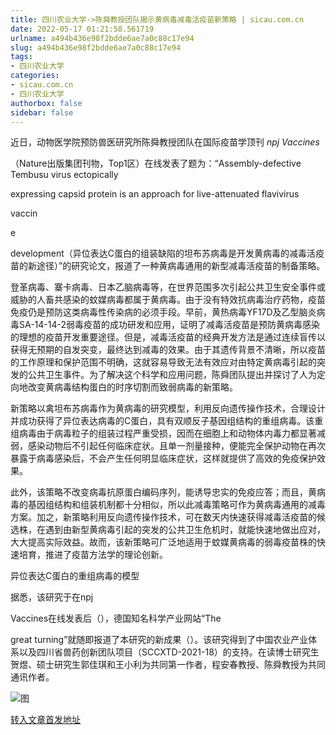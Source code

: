 ```yaml
---
title: 四川农业大学->陈舜教授团队揭示黄病毒减毒活疫苗新策略 | sicau.com.cn
date: 2022-05-17 01:21:58.561719
urlname: a494b436e98f2bdde6ae7a0c88c17e94
slug: a494b436e98f2bdde6ae7a0c88c17e94
tags: 
- 四川农业大学
categories:
- sicau.com.cn
- 四川农业大学
authorbox: false
sidebar: false
---
```

近日，动物医学院预防兽医研究所陈舜教授团队在国际疫苗学顶刊 _npj Vaccines_

（Nature出版集团刊物，Top1区）在线发表了题为：“Assembly-defective Tembusu virus ectopically

expressing capsid protein is an approach for live-attenuated flavivirus

vaccin
<!--more-->
e

development（异位表达C蛋白的组装缺陷的坦布苏病毒是开发黄病毒的减毒活疫苗的新途径）”的研究论文，报道了一种黄病毒通用的新型减毒活疫苗的制备策略。  

登革病毒、寨卡病毒、日本乙脑病毒等，在世界范围多次引起公共卫生安全事件或威胁的人畜共感染的蚊媒病毒都属于黄病毒。由于没有特效抗病毒治疗药物，疫苗免疫仍是预防这类病毒性传染病的必须手段。早前，黄热病毒YF17D及乙型脑炎病毒SA-14-14-2弱毒疫苗的成功研发和应用，证明了减毒活疫苗是预防黄病毒感染的理想的疫苗开发重要途径。但是，减毒活疫苗的经典开发方法是通过连续盲传以获得无预期的自发突变，最终达到减毒的效果。由于其遗传背景不清晰，所以疫苗的工作原理和保护范围不明确，这就容易导致无法有效应对由特定黄病毒引起的突发的公共卫生事件。为了解决这个科学和应用问题，陈舜团队提出并探讨了人为定向地改变黄病毒结构蛋白的时序切割而致弱病毒的新策略。

新策略以禽坦布苏病毒作为黄病毒的研究模型，利用反向遗传操作技术，合理设计并成功获得了异位表达病毒的C蛋白，具有双顺反子基因组结构的重组病毒。该重组病毒由于病毒粒子的组装过程严重受损，因而在细胞上和动物体内毒力都显著减弱，感染动物后不引起任何临床症状。且单一剂量接种，便能完全保护动物在再次暴露于病毒感染后，不会产生任何明显临床症状，这样就提供了高效的免疫保护效果。

此外，该策略不改变病毒抗原蛋白编码序列，能诱导忠实的免疫应答；而且，黄病毒的基因组结构和组装机制都十分相似，所以此减毒策略可作为黄病毒通用的减毒方案。加之，新策略利用反向遗传操作技术，可在数天内快速获得减毒活疫苗的候选株，在遇到由新型黄病毒引起的突发的公共卫生危机时，就能快速地做出应对，大大提高实际效益。故而，该新策略可广泛地适用于蚊媒黄病毒的弱毒疫苗株的快速培育，推进了疫苗方法学的理论创新。

异位表达C蛋白的重组病毒的模型

据悉，该研究于在npj

Vaccines在线发表后（），德国知名科学产业网站“The

great turning”就随即报道了本研究的新成果（）。该研究得到了中国农业产业体系以及四川省兽药创新团队项目（SCCXTD-2021-18）的支持。在读博士研究生贺煜、硕士研究生郭佳琪和王小利为共同第一作者，程安春教授、陈舜教授为共同通讯作者。

![图](https://news.sicau.edu.cn/__local/8/93/65/F6E0ADD3BD0FD1C689160693EEF_E57058E0_4EDB7.png)

[转入文章首发地址](https://news.sicau.edu.cn/info/1078/67795.htm)